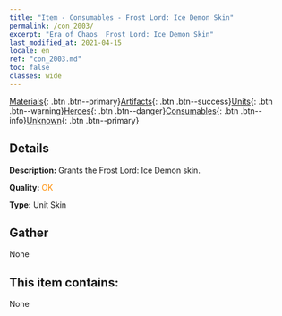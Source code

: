 ```yaml
---
title: "Item - Consumables - Frost Lord: Ice Demon Skin"
permalink: /con_2003/
excerpt: "Era of Chaos  Frost Lord: Ice Demon Skin"
last_modified_at: 2021-04-15
locale: en
ref: "con_2003.md"
toc: false
classes: wide
---
```

 [Materials](/Items/){: .btn .btn--primary}[Artifacts](/Items/Artifacts/){: .btn .btn--success}[Units](/Items/Units/){: .btn .btn--warning}[Heroes](/Items/Heroes/){: .btn .btn--danger}[Consumables](/Items/Consumables/){: .btn .btn--info}[Unknown](/Items/Unknown/){: .btn .btn--primary}

## Details
 **Description:** Grants the Frost Lord: Ice Demon skin.

 **Quality:** <span style="color: #FF8C00">OK</span>

 **Type:** Unit Skin

## Gather

  None

## This item contains:

  None

